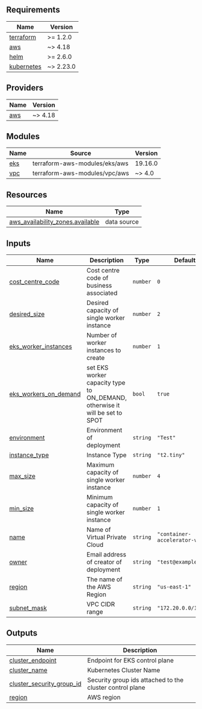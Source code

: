 <!-- BEGIN_TF_DOCS -->
## Requirements

| Name | Version |
|------|---------|
| <a name="requirement_terraform"></a> [terraform](#requirement\_terraform) | >= 1.2.0 |
| <a name="requirement_aws"></a> [aws](#requirement\_aws) | ~> 4.18 |
| <a name="requirement_helm"></a> [helm](#requirement\_helm) | >= 2.6.0 |
| <a name="requirement_kubernetes"></a> [kubernetes](#requirement\_kubernetes) | ~> 2.23.0 |

## Providers

| Name | Version |
|------|---------|
| <a name="provider_aws"></a> [aws](#provider\_aws) | ~> 4.18 |

## Modules

| Name | Source | Version |
|------|--------|---------|
| <a name="module_eks"></a> [eks](#module\_eks) | terraform-aws-modules/eks/aws | 19.16.0 |
| <a name="module_vpc"></a> [vpc](#module\_vpc) | terraform-aws-modules/vpc/aws | ~> 4.0 |

## Resources

| Name | Type |
|------|------|
| [aws_availability_zones.available](https://registry.terraform.io/providers/hashicorp/aws/latest/docs/data-sources/availability_zones) | data source |

## Inputs

| Name | Description | Type | Default | Required |
|------|-------------|------|---------|:--------:|
| <a name="input_cost_centre_code"></a> [cost\_centre\_code](#input\_cost\_centre\_code) | Cost centre code of business associated | `number` | `0` | no |
| <a name="input_desired_size"></a> [desired\_size](#input\_desired\_size) | Desired capacity of single worker instance | `number` | `2` | no |
| <a name="input_eks_worker_instances"></a> [eks\_worker\_instances](#input\_eks\_worker\_instances) | Number of worker instances to create | `number` | `1` | no |
| <a name="input_eks_workers_on_demand"></a> [eks\_workers\_on\_demand](#input\_eks\_workers\_on\_demand) | set EKS worker capacity type to ON\_DEMAND, otherwise it will be set to SPOT | `bool` | `true` | no |
| <a name="input_environment"></a> [environment](#input\_environment) | Environment of deployment | `string` | `"Test"` | no |
| <a name="input_instance_type"></a> [instance\_type](#input\_instance\_type) | Instance Type | `string` | `"t2.tiny"` | no |
| <a name="input_max_size"></a> [max\_size](#input\_max\_size) | Maximum capacity of single worker instance | `number` | `4` | no |
| <a name="input_min_size"></a> [min\_size](#input\_min\_size) | Minimum capacity of single worker instance | `number` | `1` | no |
| <a name="input_name"></a> [name](#input\_name) | Name of Virtual Private Cloud | `string` | `"container-accelerator-vpc"` | no |
| <a name="input_owner"></a> [owner](#input\_owner) | Email address of creator of deployment | `string` | `"test@example.com"` | no |
| <a name="input_region"></a> [region](#input\_region) | The name of the AWS Region | `string` | `"us-east-1"` | no |
| <a name="input_subnet_mask"></a> [subnet\_mask](#input\_subnet\_mask) | VPC CIDR range | `string` | `"172.20.0.0/16"` | no |

## Outputs

| Name | Description |
|------|-------------|
| <a name="output_cluster_endpoint"></a> [cluster\_endpoint](#output\_cluster\_endpoint) | Endpoint for EKS control plane |
| <a name="output_cluster_name"></a> [cluster\_name](#output\_cluster\_name) | Kubernetes Cluster Name |
| <a name="output_cluster_security_group_id"></a> [cluster\_security\_group\_id](#output\_cluster\_security\_group\_id) | Security group ids attached to the cluster control plane |
| <a name="output_region"></a> [region](#output\_region) | AWS region |
<!-- END_TF_DOCS -->